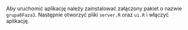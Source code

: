 Aby uruchomić aplikację należy zainstalować załączony pakiet o nazwie `grupa0Faza3`.
Następnie otworzyć pliki `server.R` oraz `ui.R` i włączyć aplikację.

